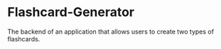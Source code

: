 # Flashcard-Generator

The backend of an application that allows users to create two types of flashcards.